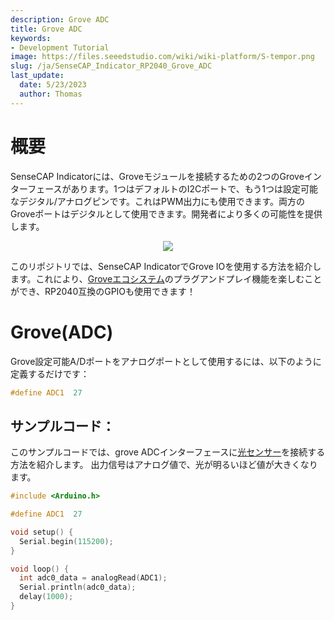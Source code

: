 ```yaml
---
description: Grove ADC
title: Grove ADC
keywords:
- Development Tutorial
image: https://files.seeedstudio.com/wiki/wiki-platform/S-tempor.png
slug: /ja/SenseCAP_Indicator_RP2040_Grove_ADC
last_update:
  date: 5/23/2023
  author: Thomas
---
```

# **概要**

SenseCAP Indicatorには、Groveモジュールを接続するための2つのGroveインターフェースがあります。1つはデフォルトのI2Cポートで、もう1つは設定可能なデジタル/アナログピンです。これはPWM出力にも使用できます。両方のGroveポートはデジタルとして使用できます。開発者により多くの可能性を提供します。

<div align="center"><img width={800} src="https://files.seeedstudio.com/wiki/SenseCAP/SenseCAP_Indicator/new-grove.png"/></div>


このリポジトリでは、SenseCAP IndicatorでGrove IOを使用する方法を紹介します。これにより、[Groveエコシステム](https://www.seeedstudio.com/category/Grove-c-1003.html)のプラグアンドプレイ機能を楽しむことができ、RP2040互換のGPIOも使用できます！

# **Grove(ADC)**

Grove設定可能A/Dポートをアナログポートとして使用するには、以下のように定義するだけです：

```cpp
#define ADC1  27
```

## **サンプルコード**：

このサンプルコードでは、grove ADCインターフェースに[光センサー](/ja/Grove-Light_Sensor)を接続する方法を紹介します。
出力信号はアナログ値で、光が明るいほど値が大きくなります。

```cpp
#include <Arduino.h>

#define ADC1  27

void setup() {
  Serial.begin(115200);
}

void loop() {
  int adc0_data = analogRead(ADC1);
  Serial.println(adc0_data);
  delay(1000);
}
```